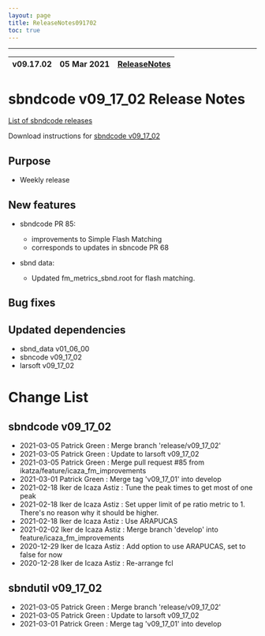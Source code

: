 ```yaml
---
layout: page
title: ReleaseNotes091702
toc: true
---
```


-----------------------------------------------------------------------------
| v09.17.02 | 05 Mar 2021 | [ReleaseNotes](ReleaseNotes091702.html) |
| --- | --- | --- |



sbndcode v09_17_02 Release Notes
=======================================================================================

[List of sbndcode releases](List_of_SBND_code_releases.html)

Download instructions for [sbndcode v09_17_02](http://scisoft.fnal.gov/scisoft/bundles/sbnd/v09_17_02/sbndcode-v09_17_02.html)

Purpose
---------------------------------------------------

* Weekly release

New features
---------------------------------------------------

* sbndcode PR 85:
  * improvements to Simple Flash Matching
  * corresponds to updates in sbncode PR 68 

* sbnd data:
  * Updated fm_metrics_sbnd.root for flash matching.

Bug fixes
---------------------------------------------------

Updated dependencies
---------------------------------------------------

* sbnd_data v01_06_00
* sbncode v09_17_02
* larsoft v09_17_02

Change List
==========================================

sbndcode v09_17_02
---------------------------------------------------

* 2021-03-05  Patrick Green : Merge branch 'release/v09_17_02'
* 2021-03-05  Patrick Green : Update to larsoft v09_17_02
* 2021-03-05  Patrick Green : Merge pull request #85 from ikatza/feature/icaza_fm_improvements
* 2021-03-01  Patrick Green : Merge tag 'v09_17_01' into develop
* 2021-02-18  Iker de Icaza Astiz : Tune the peak times to get most of one peak
* 2021-02-18  Iker de Icaza Astiz : Set upper limit of pe ratio metric to 1. There's no reason why it should be higher.
* 2021-02-18  Iker de Icaza Astiz : Use ARAPUCAS
* 2021-02-02  Iker de Icaza Astiz : Merge branch 'develop' into feature/icaza_fm_improvements
* 2020-12-29  Iker de Icaza Astiz : Add option to use ARAPUCAS, set to false for now
* 2020-12-28  Iker de Icaza Astiz : Re-arrange fcl

sbndutil v09_17_02
---------------------------------------------------

* 2021-03-05  Patrick Green : Merge branch 'release/v09_17_02'
* 2021-03-05  Patrick Green : Update to larsoft v09_17_02
* 2021-03-01  Patrick Green : Merge tag 'v09_17_01' into develop
